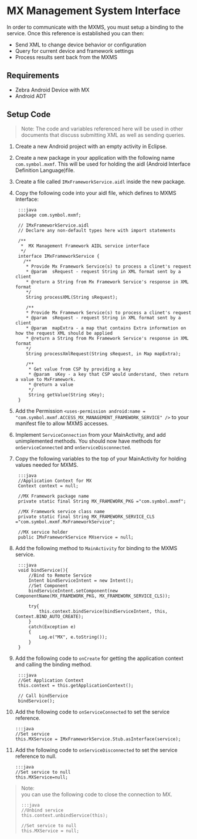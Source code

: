 # MX Management System Interface

In order to communicate with the MXMS, you must setup a binding to the service. Once this reference is established you can then:

* Send XML to change device behavior or configuration
* Query for current device and framework settings
* Process results sent back from the MXMS

## Requirements 

* Zebra Android Device with MX
* Android ADT

## Setup Code ###

>Note: The code and variables referenced here will be used in other documents that discuss submitting XML as well as sending queries.

1. Create a new Android project with an empty activity in Eclipse.  
2. Create a new package in your application with the following name `com.symbol.mxmf`. This will be used for holding the aidl (Android Interface Definition Language)file.  
3. Create a file called `IMxFrameworkService.aidl` inside the new package.
4. Copy the following code into your aidl file, which defines to MXMS Interface:

        :::java
	    package com.symbol.mxmf;
     
	    // IMxFrameworkService.aidl
	    // Declare any non-default types here with import statements
	
	    /**
	     *  MX Management Framework AIDL service interface
	     */
		interface IMxFrameworkService {
	      /**
		   * Provide Mx Framework Service(s) to process a clinet's request
		   * @param  sRequest - request String in XML format sent by a client
		   * @return a String from Mx Framework Service's response in XML format
		   */
	       String processXML(String sRequest);
    
	       /**
		   * Provide Mx Framework Service(s) to process a clinet's request
		   * @param  sRequest - request String in XML format sent by a client
		   * @param  mapExtra - a map that contains Extra information on how the request XML should be applied
		   * @return a String from Mx Framework Service's response in XML format
		   */
	       String processXmlRequest(String sRequest, in Map mapExtra);
	
	       /**
		    * Get value from CSP by providing a key
		    * @param  sKey - a key that CSP would understand, then return a value to MxFramework.
		    * @return a value
		    */
	        String getValue(String sKey);
		}

5. Add the Permission `<uses-permission android:name = "com.symbol.mxmf.ACCESS_MX_MANAGEMENT_FRAMEWORK_SERVICE" />` to your manifest file to allow MXMS accesses. 
6. Implement `ServiceConnection` from your MainActivity, and add unimplemented methods. You should now have methods for `onServiceConnected` and `onServiceDisconnected`. 
7. Copy the following variables to the top of your MainActivity for holding values needed for MXMS.  

        :::java
		//Application Context for MX 
		Context context = null;
		
	    //MX Framework package name
		private static final String MX_FRAMEWORK_PKG ="com.symbol.mxmf";
	
		//MX Framework service class name
		private static final String MX_FRAMEWORK_SERVICE_CLS ="com.symbol.mxmf.MxFrameworkService";
	
		//MX service holder
		public IMxFrameworkService MXservice = null;
8. Add the following method to `MainActivity` for binding to the MXMS service. 

        :::java
	    void bindService(){
		    //Bind to Remote Service
		    Intent bindServiceIntent = new Intent();
		    //Set Component
		    bindServiceIntent.setComponent(new ComponentName(MX_FRAMEWORK_PKG, MX_FRAMEWORK_SERVICE_CLS));
		
		    try{
			    this.context.bindService(bindServiceIntent, this, Context.BIND_AUTO_CREATE);
		    }
		    catch(Exception e)
		    {
			    Log.e("MX", e.toString());		
		    }
	    }
9. Add the following code to `onCreate` for getting the application context and calling the binding method. 

        :::java
	    //Get Application Context
	    this.context = this.getApplicationContext();
	
	    // Call bindService
		bindService();
10. Add the following code to `onServiceConnected` to set the service reference. 

        :::java
	    //Set service
		this.MXService = IMxFrameworkService.Stub.asInterface(service);
11. Add the following code to `onServiceDisconnected` to set the service reference to null. 

        :::java
	    //Set service to null
		this.MXService=null;

>Note:  
> you can use the following code to close the connection to MX. 
>
>     :::java
>     //Unbind service
>     this.context.unbindService(this);
>
>     //Set service to null
>     this.MXService = null;

